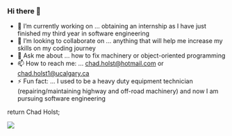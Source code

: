 ### Hi there 👋

- 🔭 I’m currently working on ... obtaining an internship as I have just finished my third year in software engineering
- 👯 I’m looking to collaborate on ... anything that will help me increase my skills on my coding journey
- 💬 Ask me about ... how to fix machinery or object-oriented programming
- 📫 How to reach me: ... chad.holst@hotmail.com or chad.holst1@ucalgary.ca
- ⚡ Fun fact: ... I used to be a heavy duty equipment technician (repairing/maintaining highway and off-road machinery) and now I am pursuing software engineering

return Chad Holst;

![](https://komarev.com/ghpvc/?username=HolstCh)
